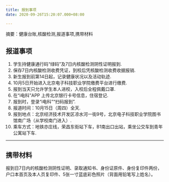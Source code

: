 ```yaml
---
title: 报到事项
date: 2020-09-26T15:20:07.000+08:00

---
```

摘要：健康台账,核酸检测,报道事项,携带材料

## 报道事项
  
1. 学生持健康通行码“绿码”及7日内核酸检测阴性证明报到.
2. 保存7日内核酸检测收费凭证，到校后凭核酸检测收费收据报销.
3. 新生报到前第14日起，记录健康状况以及活动轨迹.
4. 10月5日开始进入北京电子科技职业学院缴费平台进行缴费.
5. 报到当天只允许学生本人进校，入校后全程佩戴口罩.
6. 在“i电科”APP 上传北京银行卡号信息，住宿登记.
7. 报到时，登录“i电科”“扫码报到”.
8. 报道时间：10月15日（周四）全天.
9. 报到地点：北京经济技术开发区凉水河一街9号，北京电子科技职业学院图书馆南广场（从学校南门进入）.
10. 乘车方式：地铁亦庄线，荣昌东街站下车，B1南出口出站，乘坐公交车到青年公寓站下车.

---

## 携带材料  

报到日7日内的核酸检测阴性证明、录取通知书、身份证原件、身份复印件两份，户口本首页及本人页复印件、5张一寸蓝底彩色照片（背面用铅笔写上姓名）。  
  